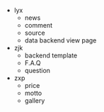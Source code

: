 * lyx
  * news
  * comment
  * source
  * data backend view page
* zjk
  * backend template
  * F.A.Q
  * question
* zxp
  * price
  * motto
  * gallery
